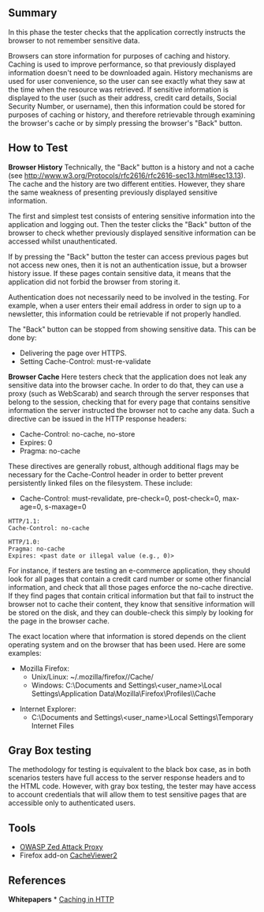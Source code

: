 ## Summary

In this phase the tester checks that the application correctly instructs
the browser to not remember sensitive data.

Browsers can store information for purposes of caching and history.
Caching is used to improve performance, so that previously displayed
information doesn't need to be downloaded again. History mechanisms are
used for user convenience, so the user can see exactly what they saw at
the time when the resource was retrieved. If sensitive information is
displayed to the user (such as their address, credit card details,
Social Security Number, or username), then this information could be
stored for purposes of caching or history, and therefore retrievable
through examining the browser's cache or by simply pressing the
browser's "Back" button.

## How to Test

**Browser History**
Technically, the "Back" button is a history and not a cache (see
<http://www.w3.org/Protocols/rfc2616/rfc2616-sec13.html#sec13.13>). The
cache and the history are two different entities. However, they share
the same weakness of presenting previously displayed sensitive
information.

The first and simplest test consists of entering sensitive information
into the application and logging out. Then the tester clicks the "Back"
button of the browser to check whether previously displayed sensitive
information can be accessed whilst unauthenticated.

If by pressing the "Back" button the tester can access previous pages
but not access new ones, then it is not an authentication issue, but a
browser history issue. If these pages contain sensitive data, it means
that the application did not forbid the browser from storing it.

Authentication does not necessarily need to be involved in the testing.
For example, when a user enters their email address in order to sign up
to a newsletter, this information could be retrievable if not properly
handled.

The "Back" button can be stopped from showing sensitive data. This can
be done by:

  - Delivering the page over HTTPS.
  - Setting Cache-Control: must-re-validate

**Browser Cache**
Here testers check that the application does not leak any sensitive data
into the browser cache. In order to do that, they can use a proxy (such
as WebScarab) and search through the server responses that belong to the
session, checking that for every page that contains sensitive
information the server instructed the browser not to cache any data.
Such a directive can be issued in the HTTP response headers:

  - Cache-Control: no-cache, no-store
  - Expires: 0
  - Pragma: no-cache

These directives are generally robust, although additional flags may be
necessary for the Cache-Control header in order to better prevent
persistently linked files on the filesystem. These include:

  - Cache-Control: must-revalidate, pre-check=0, post-check=0,
    max-age=0, s-maxage=0

<!-- end list -->

    HTTP/1.1:
    Cache-Control: no-cache

    HTTP/1.0:
    Pragma: no-cache
    Expires: <past date or illegal value (e.g., 0)>

For instance, if testers are testing an e-commerce application, they
should look for all pages that contain a credit card number or some
other financial information, and check that all those pages enforce the
no-cache directive. If they find pages that contain critical information
but that fail to instruct the browser not to cache their content, they
know that sensitive information will be stored on the disk, and they can
double-check this simply by looking for the page in the browser cache.

The exact location where that information is stored depends on the
client operating system and on the browser that has been used. Here are
some examples:

  - Mozilla Firefox:
      - Unix/Linux: \~/.mozilla/firefox/<profile-id>/Cache/
      - Windows: C:\\Documents and Settings\\<user_name>\\Local
        Settings\\Application
        Data\\Mozilla\\Firefox\\Profiles\\<profile-id>\\Cache

<!-- end list -->

  - Internet Explorer:
      - C:\\Documents and Settings\\<user_name>\\Local
        Settings\\Temporary Internet Files

## Gray Box testing

The methodology for testing is equivalent to the black box case, as in
both scenarios testers have full access to the server response headers
and to the HTML code. However, with gray box testing, the tester may
have access to account credentials that will allow them to test
sensitive pages that are accessible only to authenticated users.

## Tools

  - [OWASP Zed Attack
    Proxy](https://www.owasp.org/index.php/OWASP_Zed_Attack_Proxy_Project)
  - Firefox add-on
    [CacheViewer2](https://addons.mozilla.org/en-US/firefox/addon/cacheviewer2/?src=api)



## References

**Whitepapers**
\* [Caching in
HTTP](http://www.w3.org/Protocols/rfc2616/rfc2616-sec13.html)